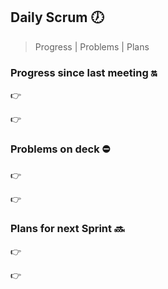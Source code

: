 ## Daily Scrum :clock7:

> Progress | Problems | Plans

### Progress since last meeting  :on:

:point_right:

:point_right:

### Problems on deck :no_entry:

:point_right:

:point_right:

### Plans for next Sprint :soon:

:point_right:

:point_right:
